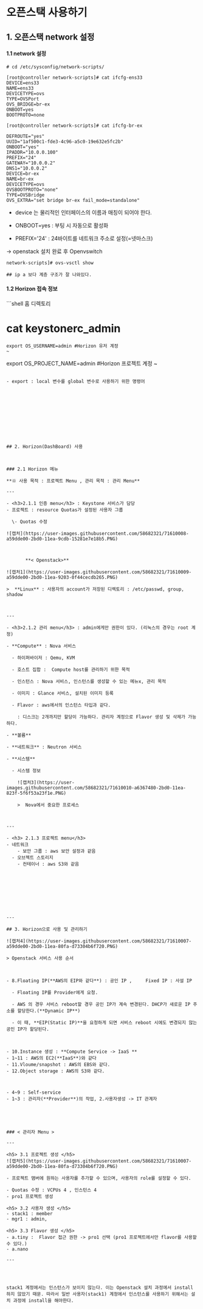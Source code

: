 # 오픈스택 사용하기

## 1. 오픈스택 network 설정

#### 1.1 network 설정

```shell
# cd /etc/sysconfig/network-scripts/

[root@controller network-scripts]# cat ifcfg-ens33 
DEVICE=ens33
NAME=ens33
DEVICETYPE=ovs
TYPE=OVSPort
OVS_BRIDGE=br-ex
ONBOOT=yes
BOOTPROTO=none

[root@controller network-scripts]# cat ifcfg-br-ex 

DEFROUTE="yes"
UUID="1af500c1-fde3-4c96-a5c0-19e632e5fc2b"
ONBOOT="yes"
IPADDR="10.0.0.100"
PREFIX="24"
GATEWAY="10.0.0.2"
DNS1="10.0.0.2"
DEVICE=br-ex
NAME=br-ex
DEVICETYPE=ovs
OVSBOOTPROTO="none"
TYPE=OVSBridge
OVS_EXTRA="set bridge br-ex fail_mode=standalone"

```

- device 는 물리적인 인터페이스의 이름과 매칭이 되어야 한다.

- ONBOOT=yes : 부팅 시 자동으로 활성화

- PREFIX='24' : 24바이트를 네트워크 주소로 설정(=넷마스크)



-> openstack 설치 완료 후 Openvswitch



```shell
network-scripts]# ovs-vsctl show

## ip a 보다 계층 구조가 잘 나와있다.
```



<h4> 1.2 Horizon 접속 정보 </h4>
```shell
홈 디렉토리

# cat keystonerc_admin

	export OS_USERNAME=admin #Horizon 유저 계정
	~
export OS_PROJECT_NAME=admin #Horizon 프로젝트 계정
~
```

- export : local 변수를 global 변수로 사용하기 위한 명령어











## 2. Horizon(DashBoard) 사용



### 2.1 Horizon 메뉴

**※ 사용 목적 : 프로젝트 Menu , 관리 목적 : 관리 Menu** 

---

- <h3>2.1.1 인증 menu</h3> : Keystone 서비스가 담당
- 프로젝트 : resource Quotas가 설정된 사용자 그룹
  
  \- Quotas 수정

![캡처](https://user-images.githubusercontent.com/58682321/71610008-a59dde00-2bd0-11ea-9cdb-15281e7e18b5.PNG)

​		

​		**< Openstack>**

![캡처1](https://user-images.githubusercontent.com/58682321/71610009-a59dde00-2bd0-11ea-9203-0f44cecdb265.PNG)

>  **Linux** : 사용자의 account가 저장된 디렉토리 : /etc/passwd, group, shadow 



---

- <h3>2.1.2 관리 menu</h3> : admin에게만 권한이 있다. (리눅스의 경우는 root 계정)

- **Compute** : Nova 서비스
  
  - 하이퍼바이저 : Qemu, KVM
  
  - 호스트 집합 :  Compute host를 관리하기 위한 목적
  
  - 인스턴스 : Nova 서비스, 인스턴스를 생성할 수 있는 메뉴x, 관리 목적
  
  - 이미지 : Glance 서비스, 설치된 이미지 등록
  
  - Flavor : aws에서의 인스턴스 타입과 같다.
  
    : 디스크는 2개까지만 할당이 가능하다. 관리자 계정으로 Flavor 생성 및 삭제가 가능하다.
  
- **볼륨**
  
- **네트워크** : Neutron 서비스
  
- **시스템**
  
  - 시스템 정보
  
    ![캡처3](https://user-images.githubusercontent.com/58682321/71610010-a6367480-2bd0-11ea-823f-5f6f53a23f1e.PNG)
  
    >  Nova에서 중요한 프로세스
  
    

---

- <h3> 2.1.3 프로젝트 menu</h3>
- 네트워크
    - 보안 그룹 : aws 보안 설정과 같음
  - 오브젝트 스토리지
    - 컨테이너 : aws S3와 같음









---

## 3. Horizon으로 사용 및 관리하기

![캡처4](https://user-images.githubusercontent.com/58682321/71610007-a59dde00-2bd0-11ea-80fa-d73304b6f720.PNG)

> Openstack 서비스 사용 순서



- 8.Floating IP(**AWS의 EIP와 같다**) : 공인 IP ,  	Fixed IP : 사설 IP

  - Floating IP를 Provider에게 요청.

  - AWS 의 경우 서비스 reboot할 경우 공인 IP가 계속 변경된다. DHCP가 새로운 IP 주소를 할당한다.(**Dynamic IP**)

  - 이 때, **EIP(Static IP)**을 요청하게 되면 서비스 reboot 시에도 변경되지 않는 공인 IP가 할당된다.

    

- 10.Instance 생성 : **Compute Service -> IaaS **
- 1~11 : AWS의 EC2(**IaaS**)와 같다
- 11.Vloume/snapshot : AWS의 EBS와 같다.
- 12.Object storage : AWS의 S3와 같다.



- 4~9 : Self-service
- 1~3 : 관리자(**Provider**)의 작업, 2.사용자생성 -> IT 관계자





### < 관리자 Menu >

---

<h5> 3.1 프로젝트 생성 </h5>
![캡처5](https://user-images.githubusercontent.com/58682321/71610007-a59dde00-2bd0-11ea-80fa-d73304b6f720.PNG)

- 프로젝트 맴버에 원하는 사용자를 추가할 수 있으며, 사용자의 role를 설정할 수 있다.

- Quotas 수정 : VCPUs 4 , 인스턴스 4
- pro1 프로젝트 생성

<h5> 3.2 사용자 생성 </h5>
- stack1 : member
- mgr1 : admin,

<h5> 3.3 Flavor 생성 </h5>
- a.tiny :  Flavor 접근 권한 -> pro1 선택 (pro1 프로젝트에서만 flavor를 사용할 수 있다.)
- a.nano

---




stack1 계정에서는 인스턴스가 보이지 않는다. 이는 Openstack 설치 과정에서 install 하지 않았기 때문. 따라서 일반 사용자(stack1) 계정에서 인스턴스를 사용하기 위해서는 설치 과정에 install을 해야한다.

